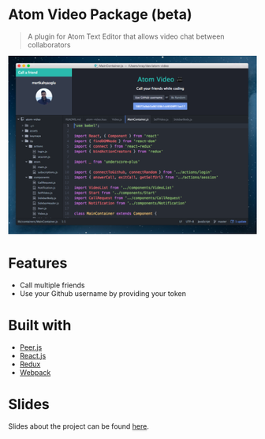 # Atom Video Package (beta)

> A plugin for Atom Text Editor that allows video chat between collaborators

![A screenshot of your package](screenshot.png)

# Features
* Call multiple friends
* Use your Github username by providing your token

# Built with
* [Peer.js](http://peerjs.com/)
* [React.js](https://facebook.github.io/react/)
* [Redux](http://redux.js.org/)
* [Webpack](http://webpack.github.io/)

# Slides
Slides about the project can be found [here](https://slides.com/mertkahyaoglu/senior).
